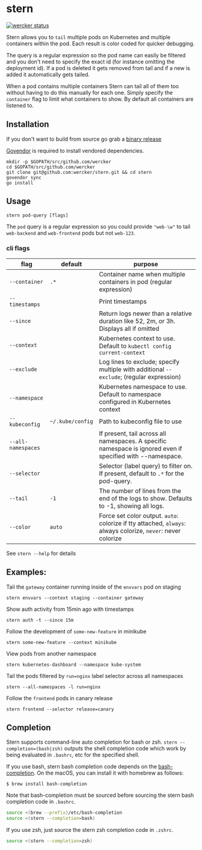 # stern

[![wercker status](https://app.wercker.com/status/fb1ed340ffed75c22dc301c38ab0893c/s/master "wercker status")](https://app.wercker.com/project/byKey/fb1ed340ffed75c22dc301c38ab0893c)

Stern allows you to `tail` multiple pods on Kubernetes and multiple containers
within the pod. Each result is color coded for quicker debugging.

The query is a regular expression so the pod name can easily be filtered and
you don't need to specify the exact id (for instance omitting the deployment
id). If a pod is deleted it gets removed from tail and if a new is added it
automatically gets tailed.

When a pod contains multiple containers Stern can tail all of them too without
having to do this manually for each one. Simply specify the `container` flag to
limit what containers to show. By default all containers are listened to.

## Installation

If you don't want to build from source go grab a [binary release](https://github.com/wercker/stern/releases)

[Govendor](https://github.com/kardianos/govendor) is required to install vendored dependencies.

```
mkdir -p $GOPATH/src/github.com/wercker
cd $GOPATH/src/github.com/wercker
git clone git@github.com:wercker/stern.git && cd stern
govendor sync
go install
```

## Usage

```
stern pod-query [flags]
```

The `pod` query is a regular expression so you could provide `"web-\w"` to tail
`web-backend` and `web-frontend` pods but not `web-123`.

### cli flags

| flag               | default          | purpose                                                                                                      |
|--------------------|------------------|--------------------------------------------------------------------------------------------------------------|
| `--container`      | `.*`             | Container name when multiple containers in pod (regular expression)                                          |
| `--timestamps`     |                  | Print timestamps                                                                                             |
| `--since`          |                  | Return logs newer than a relative duration like 52, 2m, or 3h. Displays all if omitted                       |
| `--context`        |                  | Kubernetes context to use. Default to `kubectl config current-context`                                       |
| `--exclude`        |                  | Log lines to exclude; specify multiple with additional `--exclude`; (regular expression)                     |
| `--namespace`      |                  | Kubernetes namespace to use. Default to namespace configured in Kubernetes context                           |
| `--kubeconfig`     | `~/.kube/config` | Path to kubeconfig file to use                                                                               |
| `--all-namespaces` |                  | If present, tail across all namespaces. A specific namespace is ignored even if specified with --namespace.  |
| `--selector`       |                  | Selector (label query) to filter on. If present, default to `.*` for the pod-query.                          |
| `--tail`           | `-1`             | The number of lines from the end of the logs to show. Defaults to -1, showing all logs.                      |
| `--color`          | `auto`           | Force set color output. `auto`: colorize if tty attached, `always`: always colorize, `never`: never colorize |

See `stern --help` for details

## Examples:

Tail the `gateway` container running inside of the `envvars` pod on staging
```
stern envvars --context staging --container gateway
```

Show auth activity from 15min ago with timestamps
```
stern auth -t --since 15m
```

Follow the development of `some-new-feature` in minikube
```
stern some-new-feature --context minikube
```

View pods from another namespace
```
stern kubernetes-dashboard --namespace kube-system
```

Tail the pods filtered by `run=nginx` label selector across all namespaces
```
stern --all-namespaces -l run=nginx
```

Follow the `frontend` pods in canary release
```
stern frontend --selector release=canary
```

## Completion

Stern supports command-line auto completion for bash or zsh. `stern --completion=(bash|zsh)` outputs the shell completion code which work by being evaluated in `.bashrc`, etc for the specified shell.

If you use bash, stern bash completion code depends on the [bash-completion](https://github.com/scop/bash-completion). On the macOS, you can install it with homebrew as follows:

```
$ brew install bash-completion
```

Note that bash-completion must be sourced before sourcing the stern bash completion code in `.bashrc`.

```sh
source <(brew --prefix)/etc/bash-completion
source <(stern --completion=bash)
```

If you use zsh, just source the stern zsh completion code in `.zshrc`.

```sh
source <(stern --completion=zsh)
```
